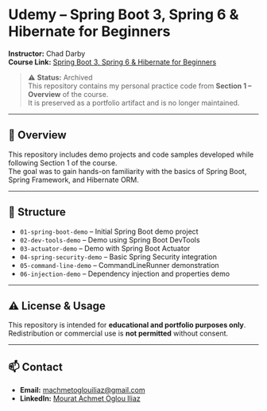 # Udemy – Spring Boot 3, Spring 6 & Hibernate for Beginners

**Instructor:** Chad Darby  
**Course Link:** [Spring Boot 3, Spring 6 & Hibernate for Beginners](https://www.udemy.com/course/spring-hibernate-tutorial/)

> ⚠️ **Status:** Archived  
> This repository contains my personal practice code from **Section 1 – Overview** of the course.  
> It is preserved as a portfolio artifact and is no longer maintained.

---

## 📌 Overview

This repository includes demo projects and code samples developed while following Section 1 of the course.  
The goal was to gain hands-on familiarity with the basics of Spring Boot, Spring Framework, and Hibernate ORM.

---

## 📂 Structure

- `01-spring-boot-demo` – Initial Spring Boot demo project
- `02-dev-tools-demo` – Demo using Spring Boot DevTools
- `03-actuator-demo` – Demo with Spring Boot Actuator
- `04-spring-security-demo` – Basic Spring Security integration
- `05-command-line-demo` – CommandLineRunner demonstration
- `06-injection-demo` – Dependency injection and properties demo

---

## ⚠ License & Usage

This repository is intended for **educational and portfolio purposes only**.  
Redistribution or commercial use is **not permitted** without consent.

---

## 📫 Contact

- **Email:** machmetoglouiliaz@gmail.com  
- **LinkedIn:** [Mourat Achmet Oglou Iliaz](https://www.linkedin.com/in/maoi)
